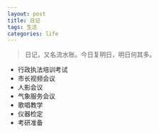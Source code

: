 ```yaml
---
layout: post
title: 日记
tags: 生活
categories: life
---
```


> 日记，又名流水账。今日复明日，明日何其多。

* 行政执法培训考试
* 市长视频会议
* 人影会议
* 气象服务会议
* 歌唱教学
* 仪器检定
* 考研准备
